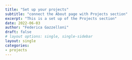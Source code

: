 ```yaml
---
title: "Set up your projects"
subtitle: "connect the About page with Projects section"
excerpt: "This is a set up of the Projects section"
date: 2022-06-03
author: "Federica Gazzelloni"
draft: false
# layout options: single, single-sidebar
layout: single
categories:
- projects
---
```


